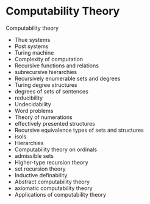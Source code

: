 # Computability Theory

Computability theory
- Thue systems
- Post systems
- Turing machine
- Complexity of computation
- Recursive functions and relations
- subrecursive hierarchies
- Recursively enumerable sets and degrees
- Turing degree structures
- degrees of sets of sentences
- reducibility
- Undecidability
- Word problems
- Theory of numerations
- effectively presented structures
- Recursive equivalence types of sets and structures
- isols
- Hierarchies
- Computability theory on ordinals
- admissible sets
- Higher-type recursion theory
- set recursion theory
- Inductive definability
- Abstract computability theory
- axiomatic computability theory
- Applications of computability theory
